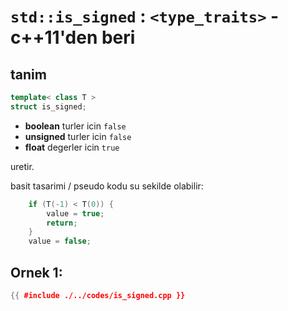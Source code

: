 # `std::is_signed` : `<type_traits>` - c++11'den beri

## tanim

```c++
template< class T >
struct is_signed;
```

- **boolean** turler icin `false`
- **unsigned** turler icin `false`
- **float** degerler icin `true`

uretir.

basit tasarimi / pseudo kodu su sekilde olabilir:  
```c++
    if (T(-1) < T(0)) {
        value = true;
        return;
    }
    value = false;
```

## Ornek 1:

```c++
{{ #include ./../codes/is_signed.cpp }}
```

